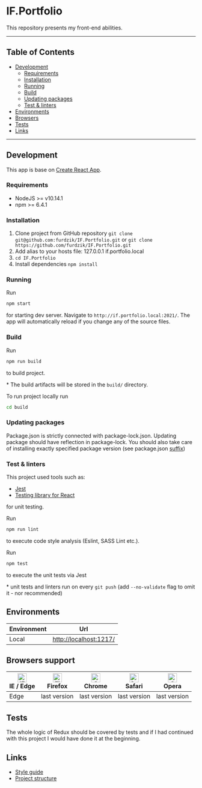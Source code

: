 # IF.Portfolio

This repository presents my front-end abilities.

---

## Table of Contents

- [Development](#development)
  - [Requirements](#requirements)
  - [Installation](#installation)
  - [Running](#running)
  - [Build](#build)
  - [Updating packages](#updating-packages)
  - [Test & linters](#test--linters)
- [Environments](#environments)
- [Browsers](#browsers-support)
- [Tests](#tests)
- [Links](#links)

---

## Development

This app is base on [Create React App](https://create-react-app.dev/).

### Requirements

- NodeJS >= v10.14.1
- npm >= 6.4.1

### Installation

1. Clone project from GitHub repository `git clone git@github.com:furdzik/IF.Portfolio.git` or `git clone https://github.com/furdzik/IF.Portfolio.git`
2. Add alias to your hosts file: 127.0.0.1 if.portfolio.local
3. `cd IF.Portfolio`
4. Install dependencies `npm install`

### Running

Run

```sh
npm start
```

for starting dev server. Navigate to `http://if.portfolio.local:2021/`. The app will automatically reload if you change any of the source files.

### Build

Run

```sh
npm run build
```

to build project.

\* The build artifacts will be stored in the `build/` directory.

To run project locally run

```sh
cd build
```

### Updating packages

Package.json is strictly connected with package-lock.json. Updating package should have reflection in package-lock. You should also take care of installing exactly specified package version (see package.json [suffix](https://docs.npmjs.com/files/package.json#dependencies))

### Test & linters

This project used tools such as:

- [Jest](https://jestjs.io/)
- [Testing library for React](https://testing-library.com/docs/react-testing-library/intro/)

for unit testing.

Run

```sh
npm run lint
```

to execute code style analysis (Eslint, SASS Lint etc.).

Run

```sh
npm test
```

to execute the unit tests via Jest

\* unit tests and linters run on every `git push` (add `--no-validate` flag to omit it - nor recommended)

## Environments

| Environment | Url                                                                      |
|-------------|--------------------------------------------------------------------------|
| Local       | [http://localhost:1217/](http://localhost:1217/) |


## Browsers support

| [<img src="https://raw.githubusercontent.com/alrra/browser-logos/master/src/edge/edge_48x48.png" alt="IE / Edge" width="24px" height="24px" />](http://godban.github.io/browsers-support-badges/)</br>IE / Edge | [<img src="https://raw.githubusercontent.com/alrra/browser-logos/master/src/firefox/firefox_48x48.png" alt="Firefox" width="24px" height="24px" />](http://godban.github.io/browsers-support-badges/)</br>Firefox | [<img src="https://raw.githubusercontent.com/alrra/browser-logos/master/src/chrome/chrome_48x48.png" alt="Chrome" width="24px" height="24px" />](http://godban.github.io/browsers-support-badges/)</br>Chrome | [<img src="https://raw.githubusercontent.com/alrra/browser-logos/master/src/safari/safari_48x48.png" alt="Safari" width="24px" height="24px" />](http://godban.github.io/browsers-support-badges/)</br>Safari | [<img src="https://raw.githubusercontent.com/alrra/browser-logos/master/src/opera/opera_48x48.png" alt="Opera" width="24px" height="24px" />](http://godban.github.io/browsers-support-badges/)</br>Opera |
| --------- | --------- | --------- | --------- | --------- |
| Edge| last version| last version| last version| last version

## Tests

The whole logic of Redux should be covered by tests and if I had continued with this project I would have done it at the beginning.

## Links

- [Style guide](docs/STYLEGUIDE.md)
- [Project structure](docs/PROJECT_STRUCTURE.md)
